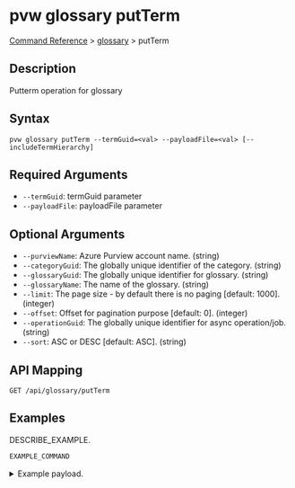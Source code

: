 # pvw glossary putTerm
[Command Reference](../../../README.md#command-reference) > [glossary](./main.md) > putTerm

## Description
Putterm operation for glossary

## Syntax
```
pvw glossary putTerm --termGuid=<val> --payloadFile=<val> [--includeTermHierarchy]
```

## Required Arguments
- `--termGuid`: termGuid parameter
- `--payloadFile`: payloadFile parameter

## Optional Arguments
- `--purviewName`: Azure Purview account name. (string)
- `--categoryGuid`: The globally unique identifier of the category. (string)
- `--glossaryGuid`: The globally unique identifier for glossary. (string)
- `--glossaryName`: The name of the glossary. (string)
- `--limit`: The page size - by default there is no paging [default: 1000]. (integer)
- `--offset`: Offset for pagination purpose [default: 0]. (integer)
- `--operationGuid`: The globally unique identifier for async operation/job. (string)
- `--sort`: ASC or DESC [default: ASC]. (string)

## API Mapping
 >  > []()
```
GET /api/glossary/putTerm
```

## Examples
DESCRIBE_EXAMPLE.
```powershell
EXAMPLE_COMMAND
```
<details><summary>Example payload.</summary>
<p>

```json
PASTE_JSON_HERE
```
</p>
</details>